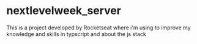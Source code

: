 # nextlevelweek_server
This is a project developed by Rocketseat where i'm using to improve my knowledge and skills in typscript and about the js stack
